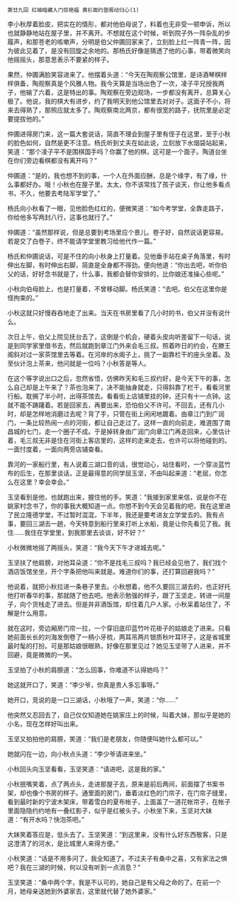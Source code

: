     第廿九回 红袖暗藏入门惊艳福 黄衫面约登阁动归心(1) 

   李小秋厚着脸皮，把实在的情形，都对他伯母说了，料着也无非受一顿申诉，所以也就静静地站在屋子里，并不离开。不想就在这个时候，听到院子外一阵杂乱的步履声，和那苍老的咳嗽声，分明是伯父仲圃回家来了，立刻脸上红一阵青一阵，因为彼此见着了，是没有回旋之余地的。那杨氏好像是猜透了他的心事，带着微笑向他摇摇头，那意思表示不要紧的样子。

   果然，仲圃满脸笑容进来了。他摆着头道：“今天在陶观察公馆里，是诗酒琴棋样样俱备，陶观察真是个风雅人物。我今天算是当场出色了一次，凌子平兄授我两子，他输了六着，这是特出的事。陶观察在旁边观场，一步都没有离开，总算关心极了。他说，我的棋大有进步，约了我明天到他公馆里去对对子。这面子不小，将来去得熟了，那照应就太多了。陶观察南北两京，都有很宽的路子，抚院里是必定要提拔他的。”

   仲圃进得房门来，这一篇大套说话，简直不理会到屋子里有侄子在这里，至于小秋的脸色如何，自然是更不注意。杨氏听到丈夫在如此说，立刻放下水烟袋站起来，笑道：“那个凌子平不是围棋国手吗？你赢了他的棋，这可是一个面子。陶道台坐在你们旁边看棋都没有离开吗？”

   仲圃道：“是的，我也想不到的事，一个人在外面应酬，总是个缘字，有了缘，什么事都好办。哦！小秋也在屋子里。太太，你不该常找了孩子谈天，你让他多看点书，不久，他要去考陆军学堂了。”

   杨氏向小秋看了一眼，见他脸色红红的，便微笑道：“如今考学堂，全靠走路子，你给他多写两封八行，这事也就行了。”

   仲圃道：“虽然那样说，但是总要到考场里应个景儿。卷子好，自然说话更容易。若是交了白卷子，终不能请学堂里教习给他代作一篇。”

   杨氏和仲圃说话，可是不住的向小秋身上打量着。见他垂手站在桌子角落里，有时伸出左脚，有时伸出右脚，简直是全身都不得劲。便向他道：“你出去吧，听你伯父的话，好好念书就是了，什么事，我都会替你安排的，比你娘还准操心些呢。”

   小秋向伯母脸上，也是打量着，不曾移动脚。杨氏笑道：“去吧。伯父在这里你是怪拘束的。”

   小秋这就只好慢吞吞地走了出来。当天在书房里看了几小时的书，伯父并没有说什么。

   次日上午，伯父上院见抚台去了，这倒是个机会，硬着头皮向听差留下一句话，说是到同学家里借书去，然后就跑到章江门外来会毛三叔。照着昨日的约会，在滕王阁斜对过一家茶馆里去等着。在河岸的水阁子上，挑了一副靠栏干的座头坐着。及至伙计泡上茶来，他问就是一位吗？小秋答是等人。

   在这个等字说出口之后，忽然省悟，仿佛昨天和毛三叔约好，是今天下午的事，怎么自己却是上午来了？茶也泡来了，决不能抽身就走，只得斜靠了栏干，看看河里行船。耽搁了半小时，出得茶馆去。看看街上店铺里挂的钟，还只有十一点钟。这就不能不踌躇着。若是回家去，再要出来，恐怕伯父不许可。不回去，还有几小时，却是怎样地消磨过去呢？背了手，只管在街上闲闲地踱着。由章江门到广润门，一条比较热闹一点的河街，都让自己走过了。这样一直的向前走，难道围了南昌城的七门，走一个圈子不成。于是掉转身由广润门向章江门再走回来，心里估计着，毛三叔无非是住在河街上客店里的，这样的走来走去，也许可以将他碰到的。一面忖度着，一面向两旁店铺查看。

   靠河的一家船行里，有人说着三湖口音的话，很觉动心，站住看时，一个穿淡蓝竹布的后生，在那里谈话，正是最得意的同学屈玉坚，不由叫起来道：“老屈，你怎么在这里？幸会幸会。”

   玉坚看到是他，也就跑出来，握住他的手。笑道：“我接到家里来信，说是你不在姚家村念书了，你的事我大概知道一点。你想不到今天会见着我的吧，我在这里进了民立隆德学堂，不过暂时混混，下半年，我还是要考进友立学堂去的。我有点事，要回三湖去一趟，今天特意到船行里来打听上水船，竟是让你先看见了我。我住……我住在学堂里，到我那里去谈谈，好不好？”

   小秋微微地摇了两摇头，笑道：“我今天下午才进城去呢。”

   玉坚扶了他肩膀，对他耳朵道：“你不是找毛三叔吗？我已经会见他了，我们找个酒店饭馆坐坐，开个字条把他叫来就是。难道你们的事，还打算回避我吗？”

   他说着，就把小秋拉进一条巷子里去。小秋想着，他不久要回三湖去的，也正好托他打听春华的事，那就随了他去吧。他表示勉强的样子，跟了玉坚走，转进一间屋子，向个货栈走了进去。但是并非酒饭馆，却住着几户人家。小秋呆着站住了，不解是什么用意。

   就在这时，旁边厢房门帘一拉，一个穿旧底印蓝竹叶花褂子的姑娘走了进来。只看她前面长长的刘海发倒卷了一柄小牙梳，两耳吊两片银质秋叶耳环子，这是省城里最时髦的打扮。可是那姑娘很眼熟，好像在那里见过？她见玉坚带了人进来，并不回避，竟是微微的一笑。

   玉坚拍了小秋的肩膀道：“怎么回事，你难道不认得她吗？”

   她这就开口了，笑道：“李少爷，你真是贵人多忘事呀。”

   她开口，竞说的是一口三湖话，小秋哦了一声，笑道：“你……”

   他突然又忍回去了，自己仅仅知道她在姚家庄上的时候，叫着大妹，那似乎是她的小名，现在怎样好叫出来。

   玉坚又拍拍他的肩膀，笑道：“我们是老朋友，你随便叫她什么都可以。”

   她就闪在一边，向小秋点头道：“李少爷请进来坐。”

   小秋回头向玉坚看看，玉坚笑道：“请进吧，这是我的家。”

   小秋抿嘴笑着，点了两点头，走进那屋子去，原来是前后两间，前面摆了书案书架，却也像个书房的样子。通里面的房门，垂着淡红色的门帘子，在门帘子缝里，看到最时新的宁波木架床，带着雪白的夏布帐子，上面盖了一道花帐帘子，在帐子里面隐隐约约地有一叠红影子，似乎是红被头子。小秋坐下来，玉坚对大妹道：“有开水吗？快泡茶吧。”

   大妹笑着答应是，低头去了。玉坚笑道：“到这里来，没有什么好东西敬客，只是这澄清了的河水，是比城里人来得方便。”

   小秋笑道：“话是不用多问了，我全知道了。不过夫子有桑中之喜，又有家法之惧吧？我在三湖的时候，何以没有听到一点消息？”

   玉坚笑道：“桑中两个字，我是不认可的，她自己是有父母之命的了。在前一个月，她母亲送她到外婆家去，这里就代替了她外婆家。”


